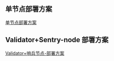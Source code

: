 ## 单节点部署方案

[单节点部署方案](https://github.com/coinexchain/dex-manual/blob/master/docs/AtlantisFork/AtlantisHardForkGuide.cn.md)

## Validator+Sentry-node 部署方案 

[Validator+哨兵节点-部署方案](Validator+哨兵节点-部署方案.md)
